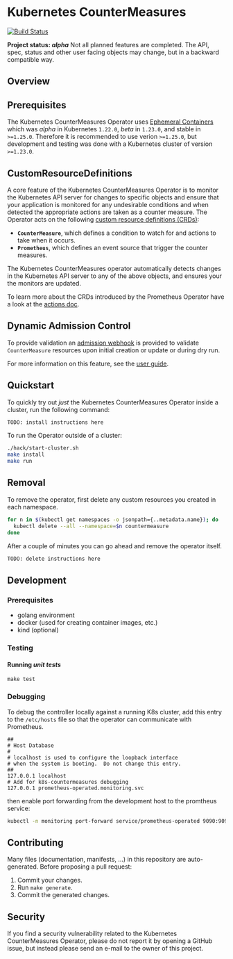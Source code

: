 # Kubernetes CounterMeasures

[![Build Status](https://github.com/dvilaverde/k8s-countermeasures/workflows/build/badge.svg)](https://github.com/dvilaverde/k8s-countermeasures/actions)

**Project status: *alpha*** Not all planned features are completed. The API, spec,
status and other user facing objects may change, but in a backward compatible way.

## Overview

## Prerequisites

The Kubernetes CounterMeasures Operator uses [Ephemeral Containers](https://v1-25.docs.kubernetes.io/docs/concepts/workloads/pods/ephemeral-containers/)
which was *alpha* in Kubernetes `1.22.0`, *beta* in `1.23.0`, and stable in `>=1.25.0`.
Therefore it is recommended to use verion `>=1.25.0`, but development and testing
was done with a Kubernetes cluster of version `>=1.23.0`.

## CustomResourceDefinitions

A core feature of the Kubernetes CounterMeasures Operator is to monitor
the Kubernetes API server for changes to specific objects and ensure that
your application is monitored for any undesirable conditions and when detected
the appropriate actions are taken as a counter measure.
The Operator acts on the following [custom resource definitions (CRDs)](https://kubernetes.io/docs/tasks/access-kubernetes-api/extend-api-custom-resource-definitions/):

* **`CounterMeasure`**, which defines a condition to watch for and actions to take
when it occurs.
* **`Prometheus`**, which defines an event source that trigger the counter measures.

The Kubernetes CounterMeasures operator automatically detects changes
in the Kubernetes API server to any of the above objects, and ensures
your the monitors are updated.

To learn more about the CRDs introduced by the Prometheus Operator have a look
at the [actions doc](docs/actions.md).

## Dynamic Admission Control

To provide validation an [admission webhook](https://kubernetes.io/docs/reference/access-authn-authz/extensible-admission-controllers/)
is provided to validate `CounterMeasure` resources upon initial creation or update
or during dry run.

For more information on this feature, see the [user guide](docs/webhook.md).

## Quickstart

To quickly try out *just* the Kubernetes CounterMeasures Operator inside a cluster,
run the following command:

```bash
TODO: install instructions here
```

To run the Operator outside of a cluster:

```bash
./hack/start-cluster.sh
make install
make run
```

## Removal

To remove the operator, first delete any custom resources you created in each namespace.

```bash
for n in $(kubectl get namespaces -o jsonpath={..metadata.name}); do
  kubectl delete --all --namespace=$n countermeasure
done
```

After a couple of minutes you can go ahead and remove the operator itself.

```bash
TODO: delete instructions here
```

## Development

### Prerequisites

- golang environment
- docker (used for creating container images, etc.)
- kind (optional)

### Testing

#### Running *unit tests*

`make test`

### Debugging

To debug the controller locally against a running K8s cluster, add this entry to
the `/etc/hosts` file so that the operator can communicate with Prometheus.

```text
##
# Host Database
#
# localhost is used to configure the loopback interface
# when the system is booting.  Do not change this entry.
##
127.0.0.1 localhost
# Add for k8s-countermeasures debugging
127.0.0.1 prometheus-operated.monitoring.svc 
```

then enable port forwarding from the development host to the promtheus service:

```bash
kubectl -n monitoring port-forward service/prometheus-operated 9090:9090
```

## Contributing

Many files (documentation, manifests, ...) in this repository are
auto-generated. Before proposing a pull request:

1. Commit your changes.
2. Run `make generate`.
3. Commit the generated changes.

## Security

If you find a security vulnerability related to the Kubernetes CounterMeasures
Operator, please do not report it by opening a GitHub issue, but instead please
send an e-mail to the owner of this project.
